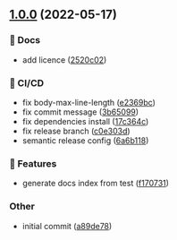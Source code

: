 ## [1.0.0](https://github.com/Konecty/jest-doc-reporter/compare/...1.0.0) (2022-05-17)


### 📔 Docs

* add licence ([2520c02](https://github.com/Konecty/jest-doc-reporter/commit/2520c025aa7d2e0a67fd88cad2add5407631b32c))


### 🦊 CI/CD

* fix body-max-line-length ([e2369bc](https://github.com/Konecty/jest-doc-reporter/commit/e2369bc15f514f09d60e70a53e3687aefcd809bd))
* fix commit message ([3b65099](https://github.com/Konecty/jest-doc-reporter/commit/3b65099642a2eaccb81c15cddfdfb21f51c52e4f))
* fix dependencies install ([17c364c](https://github.com/Konecty/jest-doc-reporter/commit/17c364c5e46d40f093cf7792b39082d8f58d16ff))
* fix release branch ([c0e303d](https://github.com/Konecty/jest-doc-reporter/commit/c0e303db790bb3659d848070cb6b8d9980ad0380))
* semantic release config ([6a6b118](https://github.com/Konecty/jest-doc-reporter/commit/6a6b11814b11b8d5d98d89c5f48df72f87a7ec90))


### 🚀 Features

* generate docs index from test ([f170731](https://github.com/Konecty/jest-doc-reporter/commit/f1707317b87bc0e60a4151337eb8bc9867b2a169))


### Other

* initial commit ([a89de78](https://github.com/Konecty/jest-doc-reporter/commit/a89de78467b60426538545346bf895c77801327f))
